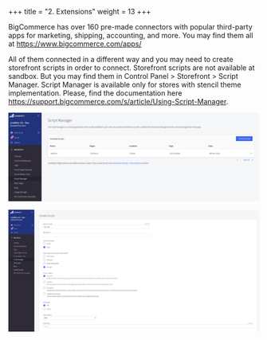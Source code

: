 +++
title = "2. Extensions"
weight = 13
+++

BigCommerce has over 160 pre-made connectors with popular third-party apps for marketing, shipping, accounting, and more. You may find them all at https://www.bigcommerce.com/apps/

All of them connected in a different way and you may need to create storefront scripts in order to connect. Storefront scripts are not available at sandbox. But you may find them in Control Panel > Storefront > Script Manager. Script Manager is available only for stores with stencil theme implementation.
Please, find the documentation here https://support.bigcommerce.com/s/article/Using-Script-Manager.

![](../../static/images/extensions/1.png)

![](../../static/images/extensions/2.png)

